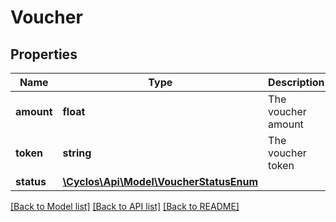 # Voucher

## Properties
Name | Type | Description | Notes
------------ | ------------- | ------------- | -------------
**amount** | **float** | The voucher amount | [optional] 
**token** | **string** | The voucher token | [optional] 
**status** | [**\Cyclos\Api\Model\VoucherStatusEnum**](VoucherStatusEnum.md) |  | [optional] 

[[Back to Model list]](../../README.md#documentation-for-models) [[Back to API list]](../../README.md#documentation-for-api-endpoints) [[Back to README]](../../README.md)

